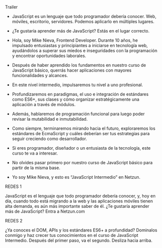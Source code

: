 Trailer 

- JavaScript es un lenguaje que todo programador debería conocer. Web, móviles, escritorio, servidores. Podemos aplicarlo en múltiples lugares.

- ¿Te gustaría aprender más de JavaScript? Estás en el lugar correcto.

- Hola, soy Mike Nieva, Frontend Developer. Durante 10 años, he impulsado entusiastas y principiantes a iniciarse en tecnología web, ayudándolos a superar sus miedos e inseguridades con la programación y encontrar oportunidades laborales. 

- Después de haber aprendido los fundamentos en nuestro curso de JavaScript básico, querrás hacer aplicaciones con mayores funcionalidades y alcances. 

- En este nivel intermedio, impulsaremos tu nivel a uno profesional. 

- Profundizaremos en paradigmas, el uso e integración de estándares como ES6+, sus clases y cómo organizar estratégicamente una aplicación a través de módulos. 

- Además, hablaremos de programación funcional para luego poder revisar la mutabilidad e inmutabilidad. 

- Como siempre, terminaremos mirando hacia el futuro, exploraremos los estándares de EcmaScript y cuáles deberían ser tus estrategias para seguir creciendo como desarrollador.

- Si eres programador, diseñador o un entusiasta de la tecnología, este curso te va a interesar. 

- No olvides pasar primero por nuestro curso de JavaScript básico para partir de la misma base. 

- Yo soy Mike Nieva, y esto es “JavaScript Intermedio” en Netzun.


REDES 1

JavaScript es el lenguaje que todo programador debería conocer, y, hoy en día, cuando todo está migrando a la web y las aplicaciones móviles tienen alta demanda, es aún más importante saber de él. ¿Te gustaría aprender más de JavaScript? Entra a Netzun.com


REDES 2

¿Ya conoces el DOM, APIs y los estándares ES6+ a profundidad? Dominalos conmigo y haz crecer tus conocimientos en el curso de JavaScript Intermedio. Después del primer paso, va el segundo. Desliza hacia arriba.